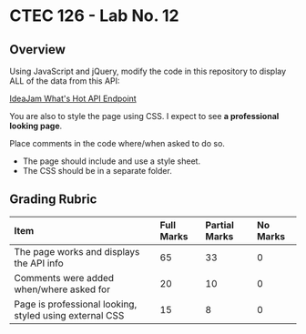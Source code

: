 # CTEC 126 - Lab No. 12

## Overview

Using JavaScript and jQuery, modify the code in this repository to display ALL of the data from this API:

[IdeaJam What's Hot API Endpoint](http://ideajam.net/ideajam/p/ij.nsf/jsonGetWhatsHot)

You are also to style the page using CSS. I expect to see **a professional looking page**.

Place comments in the code where/when asked to do so.

- The page should include and use a style sheet.
- The CSS should be in a separate folder.

## Grading Rubric

| Item | Full Marks | Partial Marks | No Marks |
|:--|:--|:--|:--|
| The page works and displays the API info | 65 | 33 | 0 |
| Comments were added when/where asked for | 20 | 10 | 0 |
| Page is professional looking, styled using external CSS | 15 | 8 | 0 |
